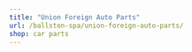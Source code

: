 ```yaml
---
title: "Union Foreign Auto Parts"
url: /ballston-spa/union-foreign-auto-parts/
shop: car parts
---
```

